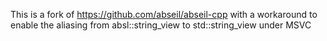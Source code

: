 This is a fork of https://github.com/abseil/abseil-cpp with a workaround to enable the aliasing from absl::string_view to std::string_view under MSVC
